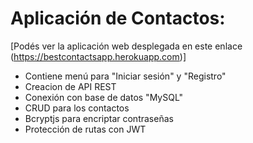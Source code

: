 # Aplicación de Contactos:


[Podés ver la aplicación web desplegada en este enlace (https://bestcontactsapp.herokuapp.com)]

<ul>
    <li>Contiene menú para "Iniciar sesión" y "Registro"</li>
    <li>Creacion de API REST</li>
    <li>Conexión con base de datos "MySQL"</li>
    <li>CRUD para los contactos</li>
    <li>Bcryptjs para encriptar contraseñas</li>
    <li>Protección de rutas con JWT</li>
</ul>
